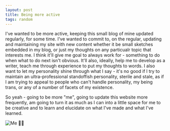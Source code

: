 ```yaml
---
layout: post
title: Being more active
tags: random
---
```


I've wanted to be more active, keeping this small blog of mine updated regularly, for some time. I've wanted to commit to, on the regular, updating and maintaining my site with new content whether it be small sketches embedded in my blog, or just my thoughts on any particualr topic that interests me. I think it'll give me goal to always work for - something to do when what to do next isn't obvious. It'll also, ideally, help me to develop as a writer, teach me through experience to put my thoughts to words. I also want to let my personality shine through what I say - it's no good if I try to maintain an ultra-professional standoffish personality, sterile and stale, as if I am trying to appeal to people who can't handle personality, my being trans, or any of a number of facets of my existence. 

So yeah - going to be more "me", going to update this website more frequently, am going to turn it as much as I can into a little space for me to be creative and to learn and elucidate on what I've made and what I've learned. 

![Me](https://i.imgur.com/gOtWLjb.jpg)
🏳️‍⚧️